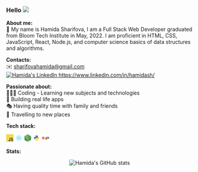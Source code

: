 ### Hello  <img src="https://media.giphy.com/media/hvRJCLFzcasrR4ia7z/giphy.gif" width="30px">


**About me:** <br/>
🤝 My name is Hamida Sharifova, I am a Full Stack Web Developer graduated from Bloom Tech Institute in May, 2022. 
I am proficient in HTML, CSS, JavaScript, React, Node.js, and computer science basics of data structures and algorithms. 

**Contacts:** <br/>
✉️ sharifovahamida@gmail.com <br/>
<a href="https://www.linkedin.com/in/hamidash/">
  <img alt="Hamida's LinkedIn" width="20px" src="https://raw.githubusercontent.com/peterthehan/peterthehan/master/assets/linkedin.svg"/>
</a>https://www.linkedin.com/in/hamidash/ <br />

**Passionate about:** <br/>
  👩🏽‍💻 Coding - Learning new subjects and technologies <br/>
  📱 Building real life apps <br/>
  🎭 Having quality time with family and friends <br/>
  🌉 Travelling to new places <br/>
  
**Tech stack:**

<code><img height="20" src="https://raw.githubusercontent.com/github/explore/80688e429a7d4ef2fca1e82350fe8e3517d3494d/topics/javascript/javascript.png"></code>
<code><img height="20" src="https://raw.githubusercontent.com/github/explore/80688e429a7d4ef2fca1e82350fe8e3517d3494d/topics/react/react.png"></code>
<code><img height="20" src="https://raw.githubusercontent.com/github/explore/80688e429a7d4ef2fca1e82350fe8e3517d3494d/topics/nodejs/nodejs.png"></code>
<code><img height="20" src="https://raw.githubusercontent.com/github/explore/80688e429a7d4ef2fca1e82350fe8e3517d3494d/topics/python/python.png"></code>
<code><img height="20" src="https://raw.githubusercontent.com/github/explore/80688e429a7d4ef2fca1e82350fe8e3517d3494d/topics/git/git.png"></code>

**Stats:**
<p align="center"> <img src="https://github-readme-stats.vercel.app/api?username=hamidash&show_icons=true&theme=gotham" alt="Hamida's GitHub stats" />


   
    
    
